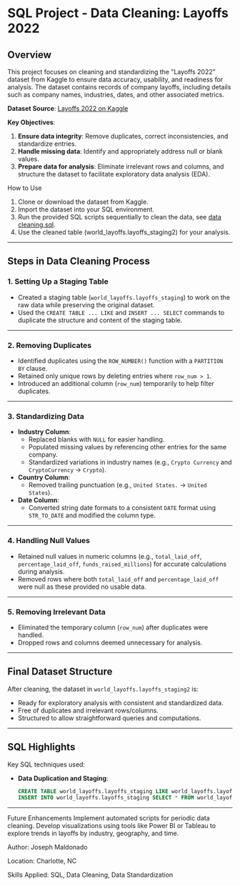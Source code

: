 # SQL Project - Data Cleaning: Layoffs 2022

## Overview
This project focuses on cleaning and standardizing the "Layoffs 2022" dataset from Kaggle to ensure data accuracy, usability, and readiness for analysis. The dataset contains records of company layoffs, including details such as company names, industries, dates, and other associated metrics.

**Dataset Source**: [Layoffs 2022 on Kaggle](https://www.kaggle.com/datasets/swaptr/layoffs-2022)


**Key Objectives**:
1. **Ensure data integrity**: Remove duplicates, correct inconsistencies, and standardize entries.
2. **Handle missing data**: Identify and appropriately address null or blank values.
3. **Prepare data for analysis**: Eliminate irrelevant rows and columns, and structure the dataset to facilitate exploratory data analysis (EDA).


How to Use
1. Clone or download the dataset from Kaggle.
2. Import the dataset into your SQL environment.
3. Run the provided SQL scripts sequentially to clean the data, see [data cleaning.sql](<Data Cleaning.sql>).
4. Use the cleaned table (world_layoffs.layoffs_staging2) for your analysis.


---

## Steps in Data Cleaning Process

### 1. **Setting Up a Staging Table**
   - Created a staging table (`world_layoffs.layoffs_staging`) to work on the raw data while preserving the original dataset.
   - Used the `CREATE TABLE ... LIKE` and `INSERT ... SELECT` commands to duplicate the structure and content of the staging table.


---

### 2. **Removing Duplicates**
   - Identified duplicates using the `ROW_NUMBER()` function with a `PARTITION BY` clause.
   - Retained only unique rows by deleting entries where `row_num > 1`.
   - Introduced an additional column (`row_num`) temporarily to help filter duplicates.


---

### 3. **Standardizing Data**
   - **Industry Column**:
     - Replaced blanks with `NULL` for easier handling.
     - Populated missing values by referencing other entries for the same company.
     - Standardized variations in industry names (e.g., `Crypto Currency` and `CryptoCurrency` → `Crypto`).
   - **Country Column**:
     - Removed trailing punctuation (e.g., `United States.` → `United States`).
   - **Date Column**:
     - Converted string date formats to a consistent `DATE` format using `STR_TO_DATE` and modified the column type.


---

### 4. **Handling Null Values**
   - Retained null values in numeric columns (e.g., `total_laid_off`, `percentage_laid_off`, `funds_raised_millions`) for accurate calculations during analysis.
   - Removed rows where both `total_laid_off` and `percentage_laid_off` were null as these provided no usable data.

---

### 5. **Removing Irrelevant Data**
   - Eliminated the temporary column (`row_num`) after duplicates were handled.
   - Dropped rows and columns deemed unnecessary for analysis.

---

## Final Dataset Structure
After cleaning, the dataset in `world_layoffs.layoffs_staging2` is:
- Ready for exploratory analysis with consistent and standardized data.
- Free of duplicates and irrelevant rows/columns.
- Structured to allow straightforward queries and computations.

---

## SQL Highlights
Key SQL techniques used:
- **Data Duplication and Staging**:
  ```sql
  CREATE TABLE world_layoffs.layoffs_staging LIKE world_layoffs.layoffs;
  INSERT INTO world_layoffs.layoffs_staging SELECT * FROM world_layoffs.layoffs;

---

Future Enhancements
Implement automated scripts for periodic data cleaning.
Develop visualizations using tools like Power BI or Tableau to explore trends in layoffs by industry, geography, and time.

Author: Joseph Maldonado

Location: Charlotte, NC

Skills Applied: SQL, Data Cleaning, Data Standardization
